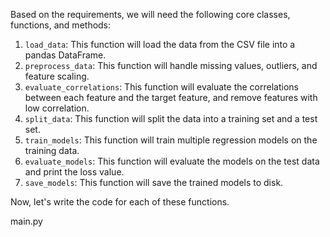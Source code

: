 Based on the requirements, we will need the following core classes, functions, and methods:

1. `load_data`: This function will load the data from the CSV file into a pandas DataFrame.
2. `preprocess_data`: This function will handle missing values, outliers, and feature scaling.
3. `evaluate_correlations`: This function will evaluate the correlations between each feature and the target feature, and remove features with low correlation.
4. `split_data`: This function will split the data into a training set and a test set.
5. `train_models`: This function will train multiple regression models on the training data.
6. `evaluate_models`: This function will evaluate the models on the test data and print the loss value.
7. `save_models`: This function will save the trained models to disk.

Now, let's write the code for each of these functions.

main.py
